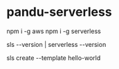 # pandu-serverless

npm i -g aws
npm i -g serverless

sls --version | serverless --version

sls create --template hello-world
